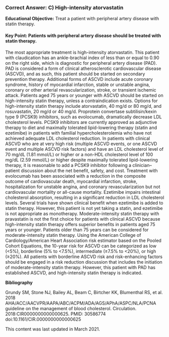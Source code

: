 
### Correct Answer: C) High-intensity atorvastatin 

**Educational Objective:** Treat a patient with peripheral artery disease with statin therapy.

#### **Key Point:** Patients with peripheral artery disease should be treated with statin therapy.

The most appropriate treatment is high-intensity atorvastatin. This patient with claudication has an ankle-brachial index of less than or equal to 0.90 on the right side, which is diagnostic for peripheral artery disease (PAD). PAD is considered a form of clinical atherosclerotic cardiovascular disease (ASCVD), and as such, this patient should be started on secondary prevention therapy. Additional forms of ASCVD include acute coronary syndrome, history of myocardial infarction, stable or unstable angina, coronary or other arterial revascularization, stroke, or transient ischemic attack. Patients aged 75 years or younger with ASCVD should be started on high-intensity statin therapy, unless a contraindication exists. Options for high-intensity statin therapy include atorvastatin, 40 mg/d or 80 mg/d, and rosuvastatin, 20 mg/d or 40 mg/d.
Proprotein convertase subtilisin/kexin type 9 (PCSK9) inhibitors, such as evolocumab, dramatically decrease LDL cholesterol levels. PCSK9 inhibitors are currently approved as adjunctive therapy to diet and maximally tolerated lipid-lowering therapy (statin and ezetimibe) in patients with familial hypercholesterolemia who have not achieved adequate LDL cholesterol reduction. In patients with clinical ASCVD who are at very high risk (multiple ASCVD events, or one ASCVD event and multiple ASCVD risk factors) and have an LDL cholesterol level of 70 mg/dL (1.81 mmol/L) or higher or a non-HDL cholesterol level of 100 mg/dL (2.59 mmol/L) or higher despite maximally tolerated lipid-lowering therapy, it is reasonable to add a PCSK9 inhibitor following a clinician–patient discussion about the net benefit, safety, and cost. Treatment with evolocumab has been associated with a reduction in the composite outcome of cardiovascular death, myocardial infarction, stroke, hospitalization for unstable angina, and coronary revascularization but not cardiovascular mortality or all-cause mortality.
Ezetimibe impairs intestinal cholesterol absorption, resulting in a significant reduction in LDL cholesterol levels. Several trials have shown clinical benefit when ezetimibe is added to statin therapy. However, this patient is not yet taking a statin, and ezetimibe is not appropriate as monotherapy.
Moderate-intensity statin therapy with pravastatin is not the first choice for patients with clinical ASCVD because high-intensity statin therapy offers superior benefits in patients aged 75 years or younger. Patients older than 75 years can be considered for moderate-intensity statin therapy.
Using the American College of Cardiology/American Heart Association risk estimator based on the Pooled Cohort Equations, the 10-year risk for ASCVD can be categorized as low (<5%), borderline (5% to <7.5%), intermediate (≥7.5% to <20%), or high (≥20%). All patients with borderline ASCVD risk and risk-enhancing factors should be engaged in a risk reduction discussion that includes the initiation of moderate-intensity statin therapy. However, this patient with PAD has established ASCVD, and high-intensity statin therapy is indicated.

**Bibliography**

Grundy SM, Stone NJ, Bailey AL, Beam C, Birtcher KK, Blumenthal RS, et al. 2018 AHA/ACC/AACVPR/AAPA/ABC/ACPM/ADA/AGS/APhA/ASPC/NLA/PCNA guideline on the management of blood cholesterol. Circulation. 2018:CIR0000000000000625. PMID: 30586774 doi:10.1161/CIR.0000000000000625

This content was last updated in March 2021.